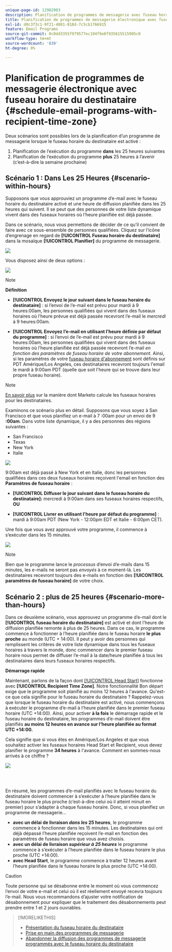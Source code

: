 ```yaml
---
unique-page-id: 12982903
description: Planification de programmes de messagerie avec fuseau horaire du destinataire - Documents Marketo - Documentation du produit
title: Planification de programmes de messagerie électronique avec fuseau horaire du destinataire
exl-id: d0c3f3c1-9f21-4081-818d-7c5cb1766915
feature: Email Programs
source-git-commit: 0c0dd3355f979577ec194f9e8f935615515905c0
workflow-type: tm+mt
source-wordcount: '839'
ht-degree: 0%

---
```


# Planification de programmes de messagerie électronique avec fuseau horaire du destinataire {#schedule-email-programs-with-recipient-time-zone}

Deux scénarios sont possibles lors de la planification d’un programme de messagerie lorsque le fuseau horaire du destinataire est activé :

1. Planification de l’exécution du programme **dans** les 25 heures suivantes
1. Planification de l’exécution du programme **plus** 25 heures à l’avenir (c’est-à-dire la semaine prochaine)

## Scénario 1 : Dans Les 25 Heures {#scenario-within-hours}

Supposons que vous approuviez un programme d’e-mail avec le fuseau horaire du destinataire activé et une heure de diffusion planifiée dans les 25 heures qui suivent. Il se peut que des personnes de votre liste dynamique vivent dans des fuseaux horaires où l’heure planifiée est déjà passée.

Dans ce scénario, nous vous permettons de décider de ce qu’il convient de faire avec ce sous-ensemble de personnes qualifiées. Cliquez sur l’icône d’engrenage en regard de **[!UICONTROL Fuseau horaire du destinataire]** dans la mosaïque **[!UICONTROL Planifier]** du programme de messagerie.

![](assets/image2017-12-5-10-3a46-3a42.png)

Vous disposez ainsi de deux options :

![](assets/image2017-12-5-10-3a31-3a28.png)

>[!NOTE]
>
>**Définition**
>
>* **[!UICONTROL Envoyez le jour suivant dans le fuseau horaire du destinataire]** : si l’envoi de l’e-mail est prévu pour mardi à 9 heures:00am, les personnes qualifiées qui vivent dans des fuseaux horaires où l’heure prévue est déjà passée recevront l’e-mail le *mercredi* à 9 heures:00am.
>
>* **[!UICONTROL Envoyez l’e-mail en utilisant l’heure définie par défaut du programme]** : si l’envoi de l’e-mail est prévu pour mardi à 9 heures:00am, les personnes qualifiées qui vivent dans des fuseaux horaires où l’heure planifiée est déjà passée recevront l’e-mail *en fonction des paramètres de fuseau horaire de votre abonnement*. Ainsi, si les paramètres de votre [fuseau horaire d&#39;abonnement](/help/marketo/product-docs/administration/settings/select-your-language-locale-and-time-zone.md) sont définis sur PDT Amérique/Los Angeles, ces destinataires recevront toujours l&#39;email le mardi à 9:00am PDT (quelle que soit l&#39;heure qui se trouve dans leur propre fuseau horaire).

>[!NOTE]
>
>[En savoir plus](/help/marketo/product-docs/email-marketing/email-programs/email-program-actions/scheduling-with-recipient-time-zone/understanding-recipient-time-zone.md#calculating-time-zone) sur la manière dont Marketo calcule les fuseaux horaires pour les destinataires.

Examinons ce scénario plus en détail. Supposons que vous soyez à San Francisco et que vous planifiez un e-mail à 7 :00am pour un envoi de 9 **:00am**. Dans votre liste dynamique, il y a des personnes des régions suivantes :

* San Francisco
* Texas
* New York
* Italie

![](assets/image2017-12-6-10-3a52-3a41.png)

9:00am est déjà passé à New York et en Italie, donc les personnes qualifiées dans ces deux fuseaux horaires reçoivent l&#39;email en fonction des **Paramètres de fuseau horaire** :

* **[!UICONTROL Diffuser le jour suivant dans le fuseau horaire du destinataire]:** mercredi à 9:00am dans ses fuseaux horaires respectifs, **OU**

* **[!UICONTROL Livrer en utilisant l&#39;heure par défaut du programme]** : mardi à 9:00am PDT (New York - 12:00pm EDT et Italie - 6:00pm CET).

Une fois que vous avez approuvé votre programme, il commence à s’exécuter dans les 15 minutes.

![](assets/screen-shot-2017-12-09-at-3.34.14-pm.png)

>[!NOTE]
>
>Bien que le programme lance le *processus* d’envoi d’e-mails dans 15 minutes, les e-mails ne seront pas *envoyés* à ce moment-là. Les destinataires recevront toujours des e-mails en fonction des **[!UICONTROL paramètres de fuseau horaire]** de votre choix.

## Scénario 2 : plus de 25 heures {#scenario-more-than-hours}

Dans ce deuxième scénario, vous approuvez un programme d’e-mail dont le **[!UICONTROL fuseau horaire du destinataire]** est activé et dont l’heure de diffusion planifiée remonte à plus de 25 heures. Dans ce cas, le programme commence à fonctionner à l’heure planifiée dans le fuseau horaire **le plus proche** au monde (UTC + 14:00). Il peut y avoir des personnes qui remplissent les critères de votre liste dynamique dans tous les fuseaux horaires à travers le monde, donc commencer dans le premier fuseau horaire nous permet de diffuser l’e-mail à la date/heure planifiée à tous les destinataires dans leurs fuseaux horaires respectifs.

**Démarrage rapide**

Maintenant, parlons de la façon dont [[!UICONTROL Head Start]](/help/marketo/product-docs/email-marketing/email-programs/email-program-actions/head-start-for-email-programs.md) fonctionne avec **[!UICONTROL Recipient Time Zone]**. Notre fonctionnalité Bon départ exige que le programme soit planifié au moins 12 heures à l&#39;avance. Qu&#39;est-ce que cela signifie pour le fuseau horaire du destinataire ? Rappelez-vous que lorsque le fuseau horaire du destinataire est activé, nous commençons à exécuter le programme d’e-mail à l’heure planifiée dans le premier fuseau horaire (UTC +14:00). Ainsi, pour activer **à la fois** le démarrage rapide et le fuseau horaire du destinataire, les programmes d’e-mail doivent être planifiés **au moins 12 heures en avance sur l’heure planifiée au format UTC +14:00.**

Cela signifie que si vous êtes en Amérique/Los Angeles et que vous souhaitez activer les fuseaux horaires Head Start et Recipient, vous devez planifier le programme **34 heures** à l&#39;avance. Comment en sommes-nous arrivés à ce chiffre ?

![](assets/image2017-12-5-13-3a11-3a38.png)

<br> 

En résumé, les programmes d’e-mail planifiés avec le fuseau horaire du destinataire doivent commencer à s’exécuter à l’heure planifiée dans le fuseau horaire le plus proche (c’est-à-dire celui où il atteint minuit en premier) pour s’adapter à chaque fuseau horaire. Donc, si vous planifiez un programme de messagerie...

* **avec un délai de livraison *dans les* 25 heures**, le programme commence à fonctionner dans les 15 minutes. Les destinataires qui ont déjà dépassé l’heure planifiée reçoivent l’e-mail en fonction des paramètres de fuseau horaire que vous avez choisis.
* **avec un délai de livraison *supérieur à 25 heures*** le programme commence à s’exécuter à l’heure planifiée dans le fuseau horaire le plus proche (UTC +14:00).
* **avec Head Start**, le programme commence à traiter 12 heures avant l’heure planifiée dans le fuseau horaire le plus proche (UTC +14:00).

>[!CAUTION]
>
>Toute personne qui se désabonne entre le moment où vous commencez l’envoi de votre e-mail et celui où il est réellement envoyé recevra toujours l’e-mail. Nous vous recommandons d’ajuster votre notification de désabonnement pour expliquer que le traitement des désabonnements peut prendre entre 1 et 2 jours ouvrables.

>[!MORELIKETHIS]
>
>* [Présentation du fuseau horaire du destinataire](/help/marketo/product-docs/email-marketing/email-programs/email-program-actions/scheduling-with-recipient-time-zone/understanding-recipient-time-zone.md)
>* [Prise en main des programmes de messagerie](/help/marketo/product-docs/email-marketing/email-programs/email-program-actions/head-start-for-email-programs.md)
>* [Abandonner la diffusion des programmes de messagerie programmés avec le fuseau horaire du destinataire](/help/marketo/product-docs/email-marketing/email-programs/email-program-actions/scheduling-with-recipient-time-zone/abort-delivery-of-email-programs-scheduled-with-recipient-time-zone.md)
